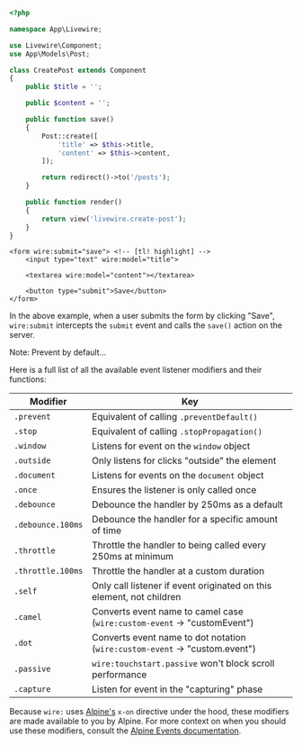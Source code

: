
```php
<?php

namespace App\Livewire;

use Livewire\Component;
use App\Models\Post;

class CreatePost extends Component
{
    public $title = '';

    public $content = '';

    public function save()
    {
        Post::create([
            'title' => $this->title,
            'content' => $this->content,
        ]);

        return redirect()->to('/posts');
    }

    public function render()
    {
        return view('livewire.create-post');
    }
}
```

```blade
<form wire:submit="save"> <!-- [tl! highlight] -->
    <input type="text" wire:model="title">

    <textarea wire:model="content"></textarea>

    <button type="submit">Save</button>
</form>
```

In the above example, when a user submits the form by clicking "Save", `wire:submit` intercepts the `submit` event and calls the `save()` action on the server.

Note: Prevent by default...

Here is a full list of all the available event listener modifiers and their functions:

| Modifier         | Key                                                     |
|------------------|---------------------------------------------------------|
| `.prevent`       | Equivalent of calling `.preventDefault()`               |
| `.stop`          | Equivalent of calling `.stopPropagation()`              |
| `.window`        | Listens for event on the `window` object                 |
| `.outside`       | Only listens for clicks "outside" the element            |
| `.document`      | Listens for events on the `document` object              |
| `.once`          | Ensures the listener is only called once                 |
| `.debounce`      | Debounce the handler by 250ms as a default               |
| `.debounce.100ms`| Debounce the handler for a specific amount of time       |
| `.throttle`      | Throttle the handler to being called every 250ms at minimum |
| `.throttle.100ms`| Throttle the handler at a custom duration                |
| `.self`          | Only call listener if event originated on this element, not children |
| `.camel`         | Converts event name to camel case (`wire:custom-event` -> "customEvent") |
| `.dot`           | Converts event name to dot notation (`wire:custom-event` -> "custom.event") |
| `.passive`       | `wire:touchstart.passive` won't block scroll performance |
| `.capture`       | Listen for event in the "capturing" phase                 |

Because `wire:` uses [Alpine's](https://alpinejs.dev) `x-on` directive under the hood, these modifiers are made available to you by Alpine. For more context on when you should use these modifiers, consult the [Alpine Events documentation](https://alpinejs.dev/essentials/events).

